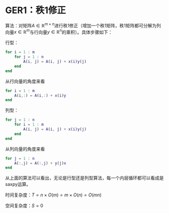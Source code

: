 # GER1：秩1修正

算法：对矩阵$`A\in \mathbb{R}^{m\times n}`$进行秩1修正（增加一个秩1矩阵，秩1矩阵都可分解为列向量$`x\in \mathbb{R}^m`$与行向量$`y\in \mathbb{R}^n`$的乘积）。具体步骤如下：

行型：
```matlab
for i = 1 : m
    for j = 1 : n
        A(i, j) = A(i, j) + x(i)y(j)
    end
end
```

从行向量的角度来看
```matlab
for i = 1 : m
    A(i,:) = A(i,:) + x(i)y
end
```

列型：
```matlab
for j = 1 : n
    for i = 1 : m
        A(i, j) = A(i, j) + x(i)y(j)
    end
end
```

从列向量的角度来看
```matlab
for j = 1 : n
    A(:,j) = A(:,j) + y(j)x
end
```

从上面的算法可以看出，无论是行型还是列型算法，每一个内层循环都可以看成是saxpy运算。

时间复杂度：$`T = n\times O(m) = m\times O(n) = O(mn)`$

空间复杂度：$`S = 0`$